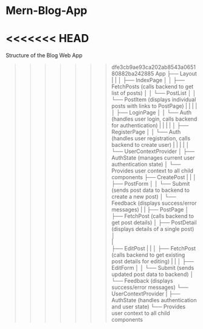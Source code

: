 # Mern-Blog-App
<<<<<<< HEAD
=======
Structure of the Blog Web App
>>>>>>> dfe3cb9ae93ca202ab8543a065180882ba242885
App
├── Layout
|   |
│   ├── IndexPage
│   │   ├── FetchPosts (calls backend to get list of posts)
│   │   └── PostList
│   │       └── PostItem (displays individual posts with links to PostPage)
|   |
|   |
│   ├── LoginPage
│   │   └── Auth (handles user login, calls backend for authentication)
|   |
|   |
│   ├── RegisterPage
│   │   └── Auth (handles user registration, calls backend to create user)
|   |
|   |
│   └── UserContextProvider
│       ├── AuthState (manages current user authentication state)
│       └── Provides user context to all child components
├── CreatePost
|   |
│   ├── PostForm
│   │   └── Submit (sends post data to backend to create a new post)
│   └── Feedback (displays success/error messages)
|
|
├── PostPage
│   ├── FetchPost (calls backend to get post details)
│   ├── PostDetail (displays details of a single post)
│   
|       
├── EditPost
|   |
│   ├── FetchPost (calls backend to get existing post details for editing)
|   |
│   ├── EditForm
│   │   └── Submit (sends updated post data to backend)
│   └── Feedback (displays success/error messages)
└── UserContextProvider
    |
    ├── AuthState (handles authentication and user state)
    └── Provides user context to all child components

